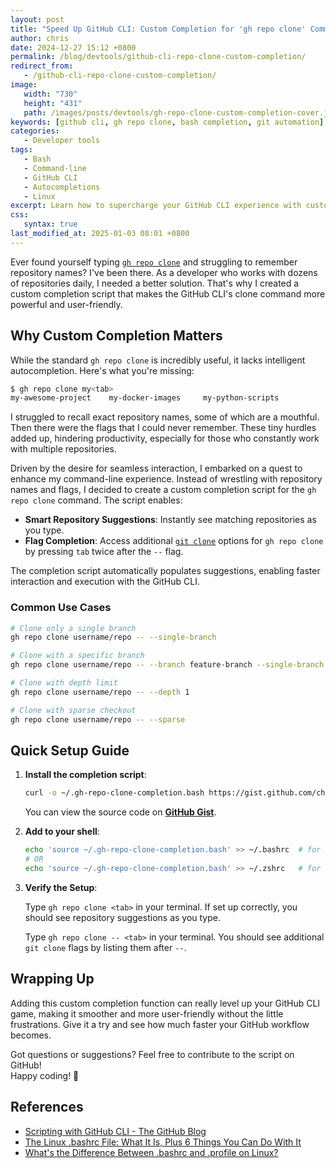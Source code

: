 ```yaml
---
layout: post
title: "Speed Up GitHub CLI: Custom Completion for 'gh repo clone' Command"
author: chris
date: 2024-12-27 15:12 +0800
permalink: /blog/devtools/github-cli-repo-clone-custom-completion/
redirect_from:
   - /github-cli-repo-clone-custom-completion/
image:
   width: "730"
   height: "431"
   path: /images/posts/devtools/gh-repo-clone-custom-completion-cover.jpg
keywords: [github cli, gh repo clone, bash completion, git automation]
categories:
   - Developer tools
tags:
   - Bash
   - Command-line
   - GitHub CLI
   - Autocompletions
   - Linux
excerpt: Learn how to supercharge your GitHub CLI experience with custom bash completion for the 'gh repo clone' command. Includes step-by-step setup and practical examples.
css:
   syntax: true
last_modified_at: 2025-01-03 08:01 +0800
---
```


Ever found yourself typing [`gh repo clone`](https://cli.github.com/manual/gh_repo_clone) and struggling to remember repository names? I've been there. As a developer who works with dozens of repositories daily, I needed a better solution. That's why I created a custom completion script that makes the GitHub CLI's clone command more powerful and user-friendly.

## Why Custom Completion Matters

While the standard `gh repo clone` is incredibly useful, it lacks intelligent autocompletion. Here's what you're missing:

```bash
$ gh repo clone my<tab>
my-awesome-project    my-docker-images     my-python-scripts
```

I struggled to recall exact repository names, some of which are a mouthful. Then there were the flags that I could never remember. These tiny hurdles added up, hindering productivity, especially for those who constantly work with multiple repositories.

Driven by the desire for seamless interaction, I embarked on a quest to enhance my command-line experience. Instead of wrestling with repository names and flags, I decided to create a custom completion script for the `gh repo clone` command. The script enables:

- **Smart Repository Suggestions**: Instantly see matching repositories as you type.
- **Flag Completion**: Access additional [`git clone`](https://git-scm.com/docs/git-clone) options for `gh repo clone` by pressing `tab` twice after the `--` flag.

The completion script automatically populates suggestions, enabling faster interaction and execution with the GitHub CLI.

### Common Use Cases

```bash
# Clone only a single branch
gh repo clone username/repo -- --single-branch

# Clone with a specific branch
gh repo clone username/repo -- --branch feature-branch --single-branch

# Clone with depth limit
gh repo clone username/repo -- --depth 1

# Clone with sparse checkout
gh repo clone username/repo -- --sparse
```

## Quick Setup Guide

1. **Install the completion script**:

   ```bash
   curl -o ~/.gh-repo-clone-completion.bash https://gist.github.com/chriskyfung/50039cb2a9b586047adc2726085c6280/raw/.bash_profile
   ```

   You can view the source code on **[GitHub Gist](https://gist.github.com/chriskyfung/50039cb2a9b586047adc2726085c6280)**.

2. **Add to your shell**:

   ```bash
   echo 'source ~/.gh-repo-clone-completion.bash' >> ~/.bashrc  # for bash
   # OR
   echo 'source ~/.gh-repo-clone-completion.bash' >> ~/.zshrc   # for zsh
   ```

3. **Verify the Setup**:

   Type `gh repo clone <tab>` in your terminal. If set up correctly, you should see repository suggestions as you type.

   Type `gh repo clone -- <tab>` in your terminal. You should see additional `git clone` flags by listing them after `--`.

## Wrapping Up

Adding this custom completion function can really level up your GitHub CLI game, making it smoother and more user-friendly without the little frustrations. Give it a try and see how much faster your GitHub workflow becomes.

Got questions or suggestions?
Feel free to contribute to the script on GitHub!  \
Happy coding! 🚀

## References

- [Scripting with GitHub CLI - The GitHub Blog](https://github.blog/engineering/engineering-principles/scripting-with-github-cli/)
- [The Linux .bashrc File: What It Is, Plus 6 Things You Can Do With It](https://www.howtogeek.com/the-linux-bashrc-file-explained/)
- [What's the Difference Between .bashrc and .profile on Linux?](https://www.howtogeek.com/830549/whats-the-difference-between-bashrc-and-profile-on-linux/)
